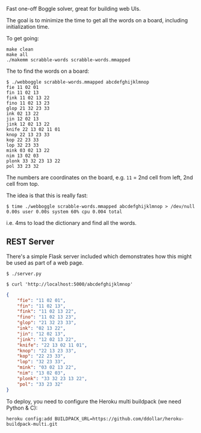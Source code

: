 Fast one-off Boggle solver, great for building web UIs.

The goal is to minimize the time to get all the words on a board, including
initialization time.

To get going:

    make clean
    make all
    ./makemm scrabble-words scrabble-words.mmapped

The to find the words on a board:

    $ ./webboggle scrabble-words.mmapped abcdefghijklmnop
    fie 11 02 01
    fin 11 02 13
    fink 11 02 13 22
    fino 11 02 13 23
    glop 21 32 23 33
    ink 02 13 22
    jin 12 02 13
    jink 12 02 13 22
    knife 22 13 02 11 01
    knop 22 13 23 33
    kop 22 23 33
    lop 32 23 33
    mink 03 02 13 22
    nim 13 02 03
    plonk 33 32 23 13 22
    pol 33 23 32

The numbers are coordinates on the board, e.g. `11` = 2nd cell from left, 2nd
cell from top.

The idea is that this is really fast:

    $ time ./webboggle scrabble-words.mmapped abcdefghijklmnop > /dev/null
    0.00s user 0.00s system 60% cpu 0.004 total

i.e. 4ms to load the dictionary and find all the words.

REST Server
-----------

There's a simple Flask server included which demonstrates how this might be
used as part of a web page.

    $ ./server.py

```
$ curl 'http://localhost:5000/abcdefghijklmnop'
```

```json
{
    "fie": "11 02 01",
    "fin": "11 02 13",
    "fink": "11 02 13 22",
    "fino": "11 02 13 23",
    "glop": "21 32 23 33",
    "ink": "02 13 22",
    "jin": "12 02 13",
    "jink": "12 02 13 22",
    "knife": "22 13 02 11 01",
    "knop": "22 13 23 33",
    "kop": "22 23 33",
    "lop": "32 23 33",
    "mink": "03 02 13 22",
    "nim": "13 02 03",
    "plonk": "33 32 23 13 22",
    "pol": "33 23 32"
}
```

To deploy, you need to configure the Heroku multi buildpack (we need Python &
C):

    heroku config:add BUILDPACK_URL=https://github.com/ddollar/heroku-buildpack-multi.git
